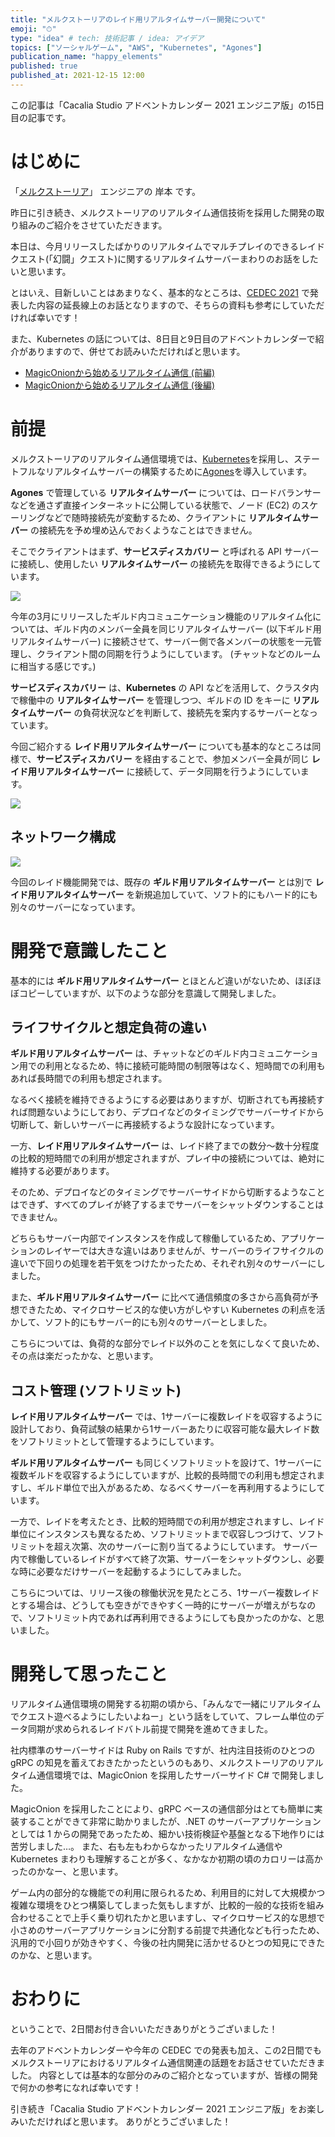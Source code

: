 ```yaml
---
title: "メルクストーリアのレイド用リアルタイムサーバー開発について"
emoji: "⏱"
type: "idea" # tech: 技術記事 / idea: アイデア
topics: ["ソーシャルゲーム", "AWS", "Kubernetes", "Agones"]
publication_name: "happy_elements"
published: true
published_at: 2021-12-15 12:00
---
```


この記事は「Cacalia Studio アドベントカレンダー 2021 エンジニア版」の15日目の記事です。

# はじめに

「[メルクストーリア](https://mercstoria.happyelements.co.jp/)」 エンジニアの 岸本 です。

昨日に引き続き、メルクストーリアのリアルタイム通信技術を採用した開発の取り組みのご紹介をさせていただきます。

本日は、今月リリースしたばかりのリアルタイムでマルチプレイのできるレイドクエスト(「幻闘」クエスト)に関するリアルタイムサーバーまわりのお話をしたいと思います。

とはいえ、目新しいことはあまりなく、基本的なところは、[CEDEC 2021](https://cedec.cesa.or.jp/2021/session/detail/s606283dd56178) で発表した内容の延長線上のお話となりますので、そちらの資料も参考にしていただければ幸いです！

また、Kubernetes の話については、8日目と9日目のアドベントカレンダーで紹介がありますので、併せてお読みいただければと思います。

- [MagicOnionから始めるリアルタイム通信 (前編)]()
- [MagicOnionから始めるリアルタイム通信 (後編)]()

# 前提

メルクストーリアのリアルタイム通信環境では、[Kubernetes](https://kubernetes.io/)を採用し、ステートフルなリアルタイムサーバーの構築するために[Agones](https://agones.dev/)を導入しています。

**Agones** で管理している **リアルタイムサーバー** については、ロードバランサーなどを通さず直接インターネットに公開している状態で、ノード (EC2) のスケーリングなどで随時接続先が変動するため、クライアントに **リアルタイムサーバー** の接続先を予め埋め込んでおくようなことはできません。

そこでクライアントはまず、**サービスディスカバリー** と呼ばれる API サーバーに接続し、使用したい **リアルタイムサーバー** の接続先を取得できるようにしています。

![](https://storage.googleapis.com/zenn-user-upload/22a5076da0f3-20230313.png)

今年の3月にリリースしたギルド内コミュニケーション機能のリアルタイム化については、ギルド内のメンバー全員を同じリアルタイムサーバー (以下ギルド用リアルタイムサーバー) に接続させて、サーバー側で各メンバーの状態を一元管理し、クライアント間の同期を行うようにしています。
(チャットなどのルームに相当する感じです。)

**サービスディスカバリー** は、**Kubernetes** の API などを活用して、クラスタ内で稼働中の **リアルタイムサーバー** を管理しつつ、ギルドの ID をキーに **リアルタイムサーバー** の負荷状況などを判断して、接続先を案内するサーバーとなっています。

今回ご紹介する **レイド用リアルタイムサーバー** についても基本的なところは同様で、**サービスディスカバリー** を経由することで、参加メンバー全員が同じ **レイド用リアルタイムサーバー** に接続して、データ同期を行うようにしています。

![](https://storage.googleapis.com/zenn-user-upload/0a04d35ec966-20230313.png)

## ネットワーク構成

![](https://storage.googleapis.com/zenn-user-upload/b26a0feb077d-20230313.png)

今回のレイド機能開発では、既存の **ギルド用リアルタイムサーバー** とは別で **レイド用リアルタイムサーバー** を新規追加していて、ソフト的にもハード的にも別々のサーバーになっています。

# 開発で意識したこと

基本的には **ギルド用リアルタイムサーバー** とほとんど違いがないため、ほぼほぼコピーしていますが、以下のような部分を意識して開発しました。

## ライフサイクルと想定負荷の違い

**ギルド用リアルタイムサーバー** は、チャットなどのギルド内コミュニケーション用での利用となるため、特に接続可能時間の制限等はなく、短時間での利用もあれば長時間での利用も想定されます。

なるべく接続を維持できるようにする必要はありますが、切断されても再接続すれば問題ないようにしており、デプロイなどのタイミングでサーバーサイドから切断して、新しいサーバーに再接続するような設計になっています。

一方、**レイド用リアルタイムサーバー** は、レイド終了までの数分～数十分程度の比較的短時間での利用が想定されますが、プレイ中の接続については、絶対に維持する必要があります。

そのため、デプロイなどのタイミングでサーバーサイドから切断するようなことはできず、すべてのプレイが終了するまでサーバーをシャットダウンすることはできません。

どちらもサーバー内部でインスタンスを作成して稼働しているため、アプリケーションのレイヤーでは大きな違いはありませんが、サーバーのライフサイクルの違いで下回りの処理を若干気をつけたかったため、それぞれ別々のサーバーにしました。

また、**ギルド用リアルタイムサーバー** に比べて通信頻度の多さから高負荷が予想できたため、マイクロサービス的な使い方がしやすい Kubernetes の利点を活かして、ソフト的にもサーバー的にも別々のサーバーとしました。

こちらについては、負荷的な部分でレイド以外のことを気にしなくて良いため、その点は楽だったかな、と思います。

## コスト管理 (ソフトリミット)

**レイド用リアルタイムサーバー** では、1サーバーに複数レイドを収容するように設計しており、負荷試験の結果から1サーバーあたりに収容可能な最大レイド数をソフトリミットとして管理するようにしています。

**ギルド用リアルタイムサーバー** も同じくソフトリミットを設けて、1サーバーに複数ギルドを収容するようにしていますが、比較的長時間での利用も想定されますし、ギルド単位で出入があるため、なるべくサーバーを再利用するようにしています。

一方で、レイドを考えたとき、比較的短時間での利用が想定されますし、レイド単位にインスタンスも異なるため、ソフトリミットまで収容しつづけて、ソフトリミットを超え次第、次のサーバーに割り当てるようにしています。
サーバー内で稼働しているレイドがすべて終了次第、サーバーをシャットダウンし、必要な時に必要なだけサーバーを起動するようにしてみました。

こちらについては、リリース後の稼働状況を見たところ、1サーバー複数レイドとする場合は、どうしても空きができやすく一時的にサーバーが増えがちなので、ソフトリミット内であれば再利用できるようにしても良かったのかな、と思いました。

# 開発して思ったこと

リアルタイム通信環境の開発する初期の頃から、「みんなで一緒にリアルタイムでクエスト遊べるようにしたいよねー」という話をしていて、フレーム単位のデータ同期が求められるレイドバトル前提で開発を進めてきました。

社内標準のサーバーサイドは Ruby on Rails ですが、社内注目技術のひとつの gRPC の知見を蓄えておきたかったというのもあり、メルクストーリアのリアルタイム通信環境では、MagicOnion を採用したサーバーサイド C# で開発しました。

MagicOnion を採用したことにより、gRPC ベースの通信部分はとても簡単に実装することができて非常に助かりましたが、.NET のサーバーアプリケーションとしては 1 からの開発であったため、細かい技術検証や基盤となる下地作りには苦労しました…。
また、右も左もわからなかったリアルタイム通信や Kubernetes まわりも理解することが多く、なかなか初期の頃のカロリーは高かったのかなー、と思います。

ゲーム内の部分的な機能での利用に限られるため、利用目的に対して大規模かつ複雑な環境をひとつ構築してしまった気もしますが、比較的一般的な技術を組み合わせることで上手く乗り切れたかと思いますし、マイクロサービス的な思想で小さめのサーバーアプリケーションに分割する前提で共通化なども行ったため、汎用的で小回りが効きやすく、今後の社内開発に活かせるひとつの知見にできたのかな、と思います。

# おわりに

ということで、2日間お付き合いいただきありがとうございました！

去年のアドベントカレンダーや今年の CEDEC での発表も加え、この2日間でもメルクストーリアにおけるリアルタイム通信関連の話題をお話させていただきました。
内容としては基本的な部分のみのご紹介となっていますが、皆様の開発で何かの参考になれば幸いです！

引き続き「Cacalia Studio アドベントカレンダー 2021 エンジニア版」をお楽しみいただければと思います。
ありがとうございました！
